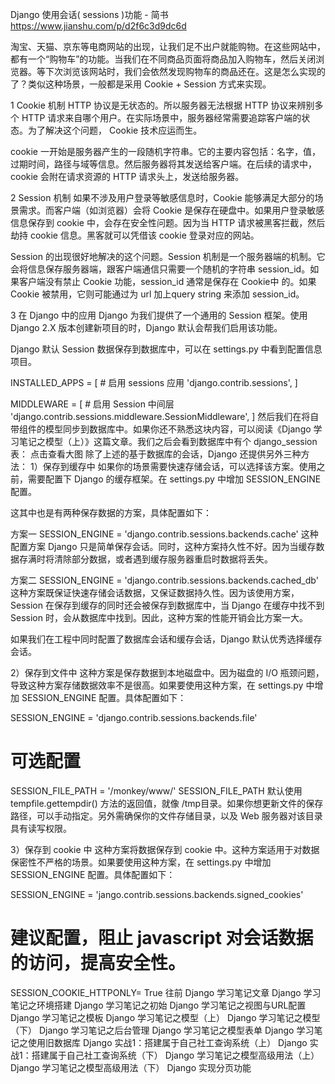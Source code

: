 Django 使用会话( sessions )功能 - 简书 https://www.jianshu.com/p/d2f6c3d9dc6d

淘宝、天猫、京东等电商网站的出现，让我们足不出户就能购物。在这些网站中，都有一个“购物车”的功能。当我们在不同商品页面将商品加入购物车，然后关闭浏览器。等下次浏览该网站时，我们会依然发现购物车的商品还在。这是怎么实现的了？类似这种场景，一般都是采用 Cookie + Session 方式来实现。

1 Cookie 机制
HTTP 协议是无状态的。所以服务器无法根据 HTTP 协议来辨别多个 HTTP 请求来自哪个用户。在实际场景中，服务器经常需要追踪客户端的状态。为了解决这个问题， Cookie 技术应运而生。

cookie 一开始是服务器产生的一段随机字符串。它的主要内容包括：名字，值，过期时间，路径与域等信息。然后服务器将其发送给客户端。在后续的请求中，cookie 会附在请求资源的 HTTP 请求头上，发送给服务器。

2 Session 机制
如果不涉及用户登录等敏感信息时，Cookie 能够满足大部分的场景需求。而客户端（如浏览器）会将 Cookie 是保存在硬盘中。如果用户登录敏感信息保存到 cookie 中，会存在安全性问题。因为当 HTTP 请求被黑客拦截，然后劫持 cookie 信息。黑客就可以凭借该 cookie 登录对应的网站。

Session 的出现很好地解决的这个问题。Session 机制是一个服务器端的机制。它会将信息保存服务器端，跟客户端通信只需要一个随机的字符串 session_id。如果客户端没有禁止 Cookie 功能，session_id 通常是保存在 Cookie中 的。如果 Cookie 被禁用，它则可能通过为 url 加上query string 来添加 session_id。

3 在 Django 中的应用
Django 为我们提供了一个通用的 Session 框架。使用 Django 2.X 版本创建新项目的时，Django 默认会帮我们启用该功能。

Django 默认 Session 数据保存到数据库中，可以在 settings.py 中看到配置信息项目。

INSTALLED_APPS = [
    # 启用 sessions 应用
    'django.contrib.sessions',
]

MIDDLEWARE = [
    # 启用 Session 中间层
    'django.contrib.sessions.middleware.SessionMiddleware',
]
然后我们在将自带组件的模型同步到数据库中。如果你还不熟悉这块内容，可以阅读《Django 学习笔记之模型（上）》这篇文章。我们之后会看到数据库中有个 django_session 表：
点击查看大图
除了上述的基于数据库的会话，Django 还提供另外三种方法：
1）保存到缓存中
如果你的场景需要快速存储会话，可以选择该方案。使用之前，需要配置下 Django 的缓存框架。在 settings.py 中增加 SESSION_ENGINE 配置。

这其中也是有两种保存数据的方案，具体配置如下：

方案一
SESSION_ENGINE = 'django.contrib.sessions.backends.cache'
这种配置方案 Django 只是简单保存会话。同时，这种方案持久性不好。因为当缓存数据存满时将清除部分数据，或者遇到缓存服务器重启时数据将丢失。

方案二
SESSION_ENGINE = 'django.contrib.sessions.backends.cached_db'
这种方案既保证快速存储会话数据，又保证数据持久性。因为该使用方案， Session 在保存到缓存的同时还会被保存到数据库中，当 Django 在缓存中找不到Session 时，会从数据库中找到。因此，这种方案的性能开销会比方案一大。

如果我们在工程中同时配置了数据库会话和缓存会话，Django 默认优秀选择缓存会话。

2）保存到文件中
这种方案是保存数据到本地磁盘中。因为磁盘的 I/O 瓶颈问题，导致这种方案存储数据效率不是很高。如果要使用这种方案，在 settings.py 中增加 SESSION_ENGINE 配置。具体配置如下：

SESSION_ENGINE = 'django.contrib.sessions.backends.file'
# 可选配置
SESSION_FILE_PATH = '/monkey/www/'
SESSION_FILE_PATH 默认使用 tempfile.gettempdir() 方法的返回值，就像 /tmp目录。如果你想更新文件的保存路径，可以手动指定。另外需确保你的文件存储目录，以及 Web 服务器对该目录具有读写权限。

3）保存到 cookie 中
这种方案将数据保存到 cookie 中。这种方案适用于对数据保密性不严格的场景。如果要使用这种方案，在 settings.py 中增加 SESSION_ENGINE 配置。具体配置如下：

SESSION_ENGINE = 'jango.contrib.sessions.backends.signed_cookies'
# 建议配置，阻止 javascript 对会话数据的访问，提高安全性。
SESSION_COOKIE_HTTPONLY= True
往前 Django 学习笔记文章
Django 学习笔记之环境搭建
Django 学习笔记之初始
Django 学习笔记之视图与URL配置
Django 学习笔记之模板
Django 学习笔记之模型（上）
Django 学习笔记之模型（下）
Django 学习笔记之后台管理
Django 学习笔记之模型表单
Django 学习笔记之使用旧数据库
Django 实战1：搭建属于自己社工查询系统（上）
Django 实战1：搭建属于自己社工查询系统（下）
Django 学习笔记之模型高级用法（上）
Django 学习笔记之模型高级用法（下）
Django 实现分页功能

